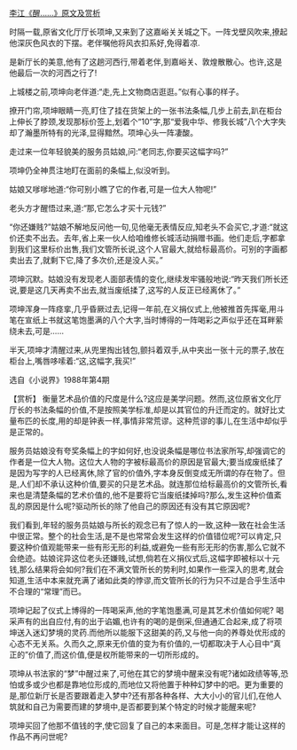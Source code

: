 [李江《醒……》原文及赏析](https://www.vrrw.net/wx/15196.html)

时隔一载,原省文化厅厅长项坤,又来到了这嘉峪关关城之下。一阵戈壁风吹来,撩起他深灰色风衣的下摆。老伴嘱他将风衣扣系好,免得着凉.

是新厅长的美意,他有了这趟河西行,带着老伴,到嘉峪关、敦煌散散心。也许,这是他最后一次的河西之行了!

上城楼之前,项坤向老伴道:“走,先上文物商店逛逛。”似有心事的样子。

撩开门帘,项坤眼睛一亮,盯住了挂在货架上的一张书法条幅,几步上前去,趴在柜台上伸长了脖颈,发现那标价签上,划着个“10”字,那“爱我中华、修我长城”八个大字失却了瀚墨所特有的光泽,显得黯然。项坤心头一阵凄酸。

走过来一位年轻貌美的服务员姑娘,问:“老同志,你要买这幅字吗?”

项坤仍全神贯注地盯在面前的条幅上,似没听到。

姑娘又嗲嗲地道:“你可别小瞧了它的作者,可是一位大人物呢!”

老头方才醒悟过来,道:“那,它怎么才买十元钱?”

“你还嫌贱?”姑娘不解地反问他一句,见他毫无表情反应,知老头不会买它,才道:“就这价还卖不出去。去年,省上来一伙人给咱维修长城活动捐赠书画。他们走后,字都拿到我们这里标价出售,我们文管所长说,这个人官最大,就给标最高价。可别的字画都卖出去了,就剩下它,降了多次价,还是没人买。”

项坤沉默。姑娘没有发现老人面部表情的变化,继续发牢骚般地说:“昨天我们所长还说,要是这几天再卖不出去,就当废纸揉了,这写的人反正已经离休了。”

项坤浑身一阵痉挛,几乎昏厥过去,记得一年前,在义捐仪式上,他被推首先挥毫,用斗笔在宣纸上书就这笔饱墨满的八个大字,当时博得的一阵喝彩之声似乎还在耳畔萦绕未去,可是……

半天,项坤才清醒过来,从兜里掏出钱包,颤抖着双手,从中夹出一张十元的票子,放在柜台上,嘴唇哆嗦着:“这,这幅字,我买!”

选自《小说界》1988年第4期



【赏析】 衡量艺术品价值的尺度是什么?这应是美学问题。然而,这位原省文化厅厅长的书法条幅的价值,不是按照美学标准,却是以其官位的升迁而定的。就好比丈量布匹的长度,用的却是钟表一样,事情非常荒谬。这种荒谬的事儿,在生活中却似乎是正常的。

服务员姑娘没有夸奖条幅上的字如何好,也没说条幅是哪位书法家所写,却强调它的作者是一位大人物。这位大人物的字被标最高价的原因是官最大;要当成废纸揉了是因为写字的人已经离休,除了官的价值外,字本身反倒变成无所谓的存在物了。但是,人们却不承认这种价值,要买的只是艺术品。就连那位给标最高价的文管所长,看来也是清楚条幅的艺术价值的,他不是要将它当废纸揉掉吗?那么,发生这种价值紊乱的原因是什么呢?驱动所长的除了他自己的原因还有没有其它原因呢?

我们看到,年轻的服务员姑娘与所长的观念已有了惊人的一致,这种一致在社会生活中很正常。整个的社会生活,是不是也常常会发生这样的价值错位呢?可以肯定,只要这种价值观能带来一些有形无形的利益,或避免一些有形无形的伤害,那么它就不会绝迹。姑娘诧异这位老头还嫌贱,试想,倘若在义捐仪式后,这幅字即被标以十元钱,那么结果将会如何?我们在不满文管所长的势利时,如果作一些深入的思考,就会知道,生活中本来就充满了诸如此类的悖谬,而文管所长的行为只不过是合乎生活中不合理的“常理”而已。

项坤记起了仪式上博得的一阵喝采声,他的字笔饱墨满,可是其艺术价值如何呢? 喝采声有的出自应付,有的出于谄媚,也许有的喝的是倒采,但通通汇合起来,成了将项坤送入迷幻梦境的灵药.而他所以能服下这甜美的药,又与他一向的养尊处优形成的心态不无关系。久而久之,原来无价值的变为有价值的,一切都取决于人心目中“真正的”价值了,而这价值,便是权所能带来的一切所形成的。

项坤从书法家的“梦”中醒过来了,可他在其它的梦境中醒来没有呢?诸如政绩等等,恐怕或多或少也都是靠地位形成的,而地位又将他置于种种幻梦中的吧。更为重要的是,那位新厅长是否要跟着走入梦中?还有那各种各样、大大小小的官儿们,在他人筑就和自己为需要而建的梦境中,是否都要到某个特定的时候才能醒来呢?

项坤买回了他那不值钱的字,使它回复了自己的本来面目。可是,怎样才能让这样的作品不再问世呢?

